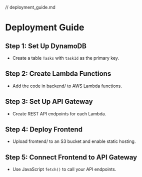 // deployment_guide.md
# Deployment Guide

## Step 1: Set Up DynamoDB
- Create a table `Tasks` with `taskId` as the primary key.

## Step 2: Create Lambda Functions
- Add the code in backend/ to AWS Lambda functions.

## Step 3: Set Up API Gateway
- Create REST API endpoints for each Lambda.

## Step 4: Deploy Frontend
- Upload frontend/ to an S3 bucket and enable static hosting.

## Step 5: Connect Frontend to API Gateway
- Use JavaScript `fetch()` to call your API endpoints.
